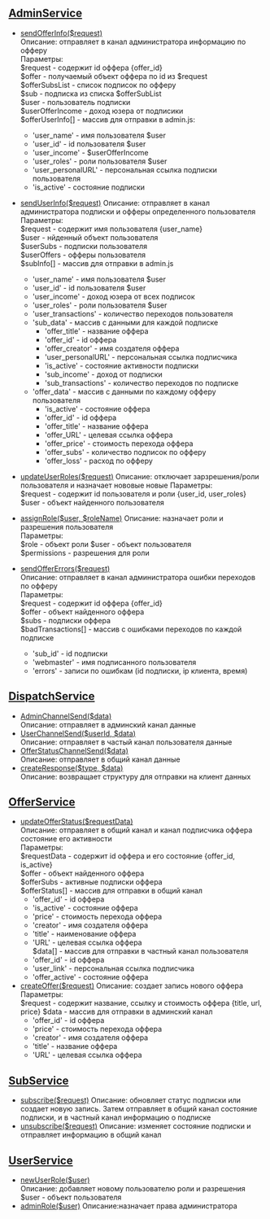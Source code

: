 ## [AdminService](./AdminService.php)
 - [sendOfferInfo($request)](./AdminService.php#L14)  
Описание: отправляет в канал администратора информацию по офферу  
Параметры:  
$request - содержит id оффера {offer_id}  
$offer - получаемый объект оффера по id из $request  
$offerSubsList - список подписок по офферу  
$sub - подписка из списка $offerSubList  
$user - пользователь подписки  
$userOfferIncome - доход юзера от подписики  
$offerUserInfo[] - массив для отправки в admin.js:
    - 'user_name' - имя пользователя $user
    - 'user_id' - id пользователя $user
    - 'user_income' - $userOfferIncome 
    - 'user_roles' - роли пользователя $user
    - 'user_personalURL' - персональная ссылка подписки пользователя
    - 'is_active' - состояние подписки  

 - [sendUserInfo($request)](./AdminService.php#L39) 
Описание: отправляет в канал администратора подписки и офферы определенного пользователя  
Параметры:  
$request - содержит имя пользователя {user_name}    
$user - нйденный объект пользователя  
$userSubs - подписки пользователя  
$userOffers - офферы пользователя  
$subInfo[] - массив для отправки в admin.js  
    - 'user_name' - имя пользователя $user
    - 'user_id' - id пользователя $user
    - 'user_income' - доход юзера от всех подписок
    - 'user_roles' - роли пользователя $user
    - 'user_transactions' - количество переходов пользователя
    - 'sub_data' - массив с данными для каждой подписке
        - 'offer_title' - название оффера 
        - 'offer_id' - id оффера
        - 'offer_creator' - имя создателя оффера
        - 'user_personalURL' - персональная ссылка подписчика
        - 'is_active' - состояние активности подписки
        - 'sub_income' - доход от подписки
        - 'sub_transactions' - количество переходов по подписке
    - 'offer_data' - массив с данными по каждому офферу пользователя
        - 'is_active' - состояние оффера 
        - 'offer_id' - id оффера
        - 'offer_title' - название оффера
        - 'offer_URL' - целевая ссылка оффера
        - 'offer_price' - стоимость перехода оффера
        - 'offer_subs' - количество подписок по офферу  
        - 'offer_loss' - расход по офферу

 - [updateUserRoles($request)](./AdminService.php#L92) 
Описание: отключает зарзрешения/роли пользователя и назначает нововые новые 
Параметры:  
$request - содержит id пользователя и роли {user_id, user_roles}  
$user - объект найденного пользователя  

 - [assignRole($user, $roleName)](./AdminService.php#L108)
Описание:  назначает роли и разрешения пользователя  
Параметры:  
$role - объект роли 
$user - объект пользователя  
$permissions - разрешения для роли  

 - [sendOfferErrors($request)](./AdminService.php#L117)  
Описание: отправляет в канал администратора ошибки переходов по офферу  
Параметры:  
$request - содержит id оффера {offer_id}  
$offer  - объект найденного оффера  
$subs - подписки оффера  
$badTransactions[] - массив с ошибками переходов по каждой подписке  
    - 'sub_id' - id подписки
    - 'webmaster' - имя подписанного пользователя
    - 'errors' - записи по ошибкам (id подписки, ip клиента, время) 


## [DispatchService](./DispatchService.php)
- [AdminChannelSend($data)](./DispatchService.php#L14)  
Описание: отправляет в админский канал данные  
- [UserChannelSend($userId, $data)](./DispatchService.php#L19)  
Описание: отправляет в частый канал пользователя данные  
- [OfferStatusChannelSend($data)](./DispatchService.php#L24)  
Описание: отправляет в общий канал данные  
- [createResponse($type, $data)](./DispatchService.php#L30)  
Описание: возвращает структуру для отправки на клиент  данных

## [OfferService](./OfferService.php)
- [updateOfferStatus($requestData)](./OfferService.php#L17)  
Описание: отправляет в общий канал и канал подписчика оффера состояние его активности   
Параметры:  
$requestData - содержит id оффера и его состояние {offer_id, is_active}  
$offer - объект найденного оффера  
$offerSubs - активные подписки оффера  
$offerStatus[] - массив для отправки в общий канал
    - 'offer_id' - id оффера
    - 'is_active' - состояние оффера
    - 'price' - стоимость перехода оффера
    - 'creator' - имя создателя оффера
    - 'title' - наименование оффера
    - 'URL' - целевая ссылка оффера  
 $data[] - массив для отправки в частный канал пользователя 
    - 'offer_id' - id оффера
    - 'user_link' - персональная ссылка подписчика
    - 'offer_active' - состояние оффера  
- [createOffer($request)](./OfferService.php#L53)
Описание: создает запись нового оффера  
Параметры:  
$request - содержит название, ссылку и стоимость оффера {title, url, price}
$data - массив для отправки в админский канал
    - 'offer_id' - id оффера
    - 'price' - стоимость перехода оффера
    - 'creator' - имя создателя оффера
    - 'title' - название оффера
    - 'URL' - целевая ссылка оффера
## [SubService](./SubService.php)
 - [subscribe($request)](./SubService.php#L19)
Описание: обновляет статус подписки или создает новую запись. Затем отправляет в общий канал состояние подписки, и в частный канал информацию о  подписке  
 - [unsubscribe($request)](./SubService.php#L58)
 Описание: изменяет состояние подписки и отправляет информацию в общий канал

## [UserService](./UserService.php)
- [newUserRole($user)](./UserService.php#L10)  
Описание: добавляет новому пользователю роли и разрешения  
$user - объект пользователя 
- [adminRole($user)](./UserService.php#L17)
Описание:назначает права администратора  
